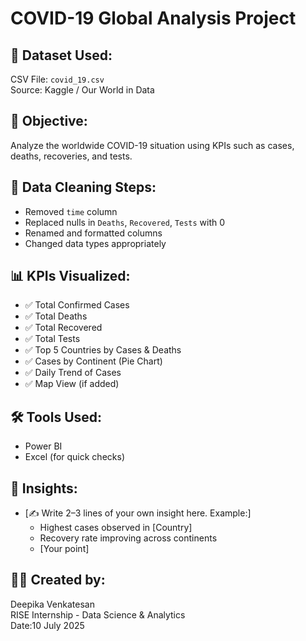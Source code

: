 # COVID-19 Global Analysis Project

## 📁 Dataset Used:
CSV File: `covid_19.csv`  
Source: Kaggle / Our World in Data

## 🎯 Objective:
Analyze the worldwide COVID-19 situation using KPIs such as cases, deaths, recoveries, and tests.

## 🧹 Data Cleaning Steps:
- Removed `time` column
- Replaced nulls in `Deaths`, `Recovered`, `Tests` with 0
- Renamed and formatted columns
- Changed data types appropriately

## 📊 KPIs Visualized:
- ✅ Total Confirmed Cases
- ✅ Total Deaths
- ✅ Total Recovered
- ✅ Total Tests
- ✅ Top 5 Countries by Cases & Deaths
- ✅ Cases by Continent (Pie Chart)
- ✅ Daily Trend of Cases
- ✅ Map View (if added)

## 🛠 Tools Used:
- Power BI
- Excel (for quick checks)

## 🧠 Insights:
- [✍️ Write 2–3 lines of your own insight here. Example:]
  - Highest cases observed in [Country]
  - Recovery rate improving across continents
  - [Your point]

## 👩‍💻 Created by:
Deepika Venkatesan  
RISE Internship - Data Science & Analytics  
Date:10 July 2025
